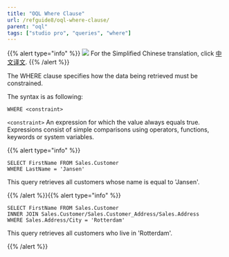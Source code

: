 ```yaml
---
title: "OQL Where Clause"
url: /refguide8/oql-where-clause/
parent: "oql"
tags: ["studio pro", "queries", "where"]
---
```


{{% alert type="info" %}}
<img src="attachments/chinese-translation/china.png" style="display: inline-block; margin: 0" /> For the Simplified Chinese translation, click [中文译文](https://cdn.mendix.tencent-cloud.com/documentation/refguide8/oql-where-clause.pdf).
{{% /alert %}}

The WHERE clause specifies how the data being retrieved must be constrained.

The syntax is as following:

```
WHERE <constraint>
```

`<constraint>`
An expression for which the value always equals true. Expressions consist of simple comparisons using operators, functions, keywords or system variables.

{{% alert type="info" %}}

```
SELECT FirstName FROM Sales.Customer
WHERE LastName = 'Jansen'
```

This query retrieves all customers whose name is equal to 'Jansen'.

{{% /alert %}}{{% alert type="info" %}}

```
SELECT FirstName FROM Sales.Customer
INNER JOIN Sales.Customer/Sales.Customer_Address/Sales.Address
WHERE Sales.Address/City = 'Rotterdam'
```

This query retrieves all customers who live in 'Rotterdam'.

{{% /alert %}}
